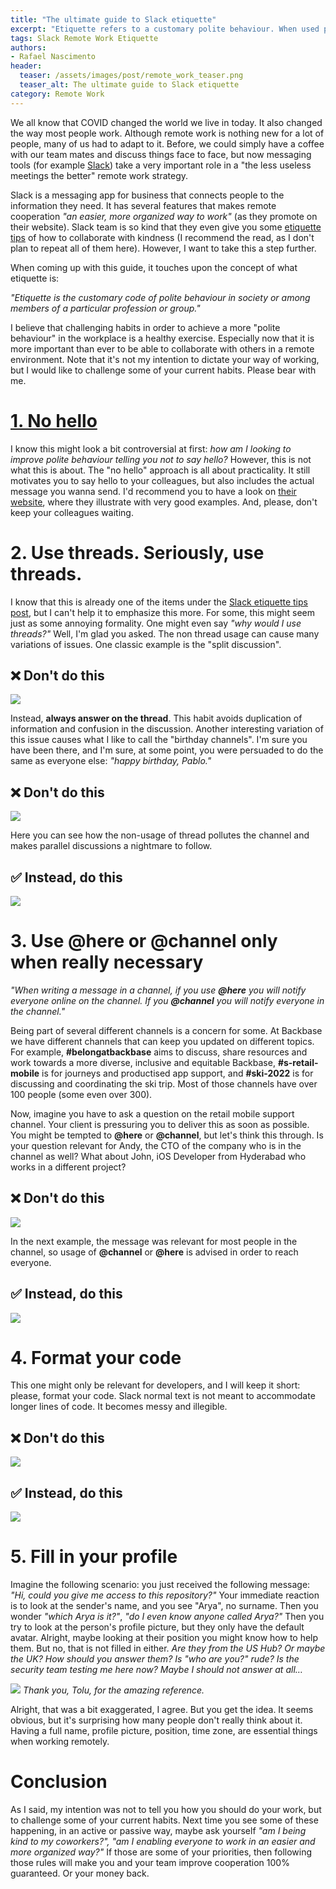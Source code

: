 ```yaml
---
title: "The ultimate guide to Slack etiquette"
excerpt: "Etiquette refers to a customary polite behaviour. When used properly, I believe it can improve one's performance. Are you being polite towards your colleagues?"
tags: Slack Remote Work Etiquette
authors:
- Rafael Nascimento
header:
  teaser: /assets/images/post/remote_work_teaser.png
  teaser_alt: The ultimate guide to Slack etiquette
category: Remote Work
---
```


We all know that COVID changed the world we live in today. It also changed the way most people work. Although remote work is nothing new for a lot of people, many of us had to adapt to it. Before, we could simply have a coffee with our team mates and discuss things face to face, but now messaging tools (for example [Slack](https://youtu.be/qUkYkm9bWak)) take a very important role in a "the less useless meetings the better" remote work strategy.

Slack is a messaging app for business that connects people to the information they need. It has several features that makes remote cooperation *"an easier, more organized way to work"* (as they promote on their website). Slack team is so kind that they even give you some [etiquette tips](https://slack.com/blog/collaboration/etiquette-tips-in-slack) of how to collaborate with kindness (I recommend the read, as I don't plan to repeat all of them here). However, I want to take this a step further.

When coming up with this guide, it touches upon the concept of what etiquette is:

*"Etiquette is the customary code of polite behaviour in society or among members of a particular profession or group."*

I believe that challenging habits in order to achieve a more "polite behaviour" in the workplace is a healthy exercise. Especially now that it is more important than ever to be able to collaborate with others in a remote environment. Note that it's not my intention to dictate your way of working, but I would like to challenge some of your current habits. Please bear with me.

# [1. No hello](https://nohello.net/)

 I know this might look a bit controversial at first: *how am I looking to improve polite behaviour telling you not to say hello?* However, this is not what this is about. The "no hello" approach is all about practicality. It still motivates you to say hello to your colleagues, but also includes the actual message you wanna send. I'd recommend you to have a look on [their website](https://nohello.net/), where they illustrate with very good examples. And, please, don't keep your colleagues waiting.

# 2. Use threads. Seriously, use threads.

 I know that this is already one of the items under the [Slack etiquette tips post](https://slack.com/blog/collaboration/etiquette-tips-in-slack), but I can't help it to emphasize this more. For some, this might seem just as some annoying formality. One might even say *"why would I use threads?"* Well, I'm glad you asked. The non thread usage can cause many variations of issues. One classic example is the "split discussion".

## **❌ Don't do this**

 ![](/assets/images/post/split-discussion-dont.png)

 Instead, **always answer on the thread**. This habit avoids duplication of information and confusion in the discussion. Another interesting variation of this issue causes what I like to call the "birthday channels". I'm sure you have been there, and I'm sure, at some point, you were persuaded to do the same as everyone else: *"happy birthday, Pablo."*

## **❌ Don't do this**

 ![](/assets/images/post/happy-bday-dont.png)

 Here you can see how the non-usage of thread pollutes the channel and makes parallel discussions a nightmare to follow.

## **✅ Instead, do this**

 ![](/assets/images/post/happy-bday-do.png)

# 3. Use **@here** or **@channel** only when really necessary

*"When writing a message in a channel, if you use **@here** you will notify everyone online on the channel. If you **@channel** you will notify everyone in the channel."*

Being part of several different channels is a concern for some. At Backbase we have different channels that can keep you updated on different topics. For example, **#belongatbackbase** aims to discuss, share resources and work towards a more diverse, inclusive and equitable Backbase, **#s-retail-mobile** is for journeys and productised app support, and **#ski-2022** is for discussing and coordinating the ski trip. Most of those channels have over 100 people (some even over 300). 

Now, imagine you have to ask a question on the retail mobile support channel. Your client is pressuring you to deliver this as soon as possible. You might be tempted to **@here** or **@channel**, but let's think this through. Is your question relevant for Andy, the CTO of the company who is in the channel as well? What about John, iOS Developer from Hyderabad who works in a different project?

## **❌ Don't do this**

 ![](/assets/images/post/here-dont.png)

 In the next example, the message was relevant for most people in the channel, so usage of **@channel** or **@here** is advised in order to reach everyone.

## **✅ Instead, do this**

 ![](/assets/images/post/here-do.png)

# 4. Format your code

This one might only be relevant for developers, and I will keep it short: please, format your code. Slack normal text is not meant to accommodate longer lines of code. It becomes messy and illegible.

## **❌ Don't do this**

 ![](/assets/images/post/format-dont.png)

## **✅ Instead, do this**

 ![](/assets/images/post/format-do.png)

# 5. Fill in your profile

Imagine the following scenario: you just received the following message: *"Hi, could you give me access to this repository?"* Your immediate reaction is to look at the sender's name, and you see "Arya", no surname. Then you wonder *"which Arya is it?"*, *"do I even know anyone called Arya?"* Then you try to look at the person's profile picture, but they only have the default avatar. Alright, maybe looking at their position you might know how to help them. But no, that is not filled in either. *Are they from the US Hub? Or maybe the UK? How should you answer them? Is "who are you?" rude? Is the security team testing me here now? Maybe I should not answer at all…*

![](/assets/images/post/a-girl-has-no-name.jpeg)
*Thank you, Tolu, for the amazing reference.*

Alright, that was a bit exaggerated, I agree. But you get the idea. It seems obvious, but it's surprising how many people don't really think about it. Having a full name, profile picture, position, time zone, are essential things when working remotely.

# Conclusion

As I said, my intention was not to tell you how you should do your work, but to challenge some of your current habits. Next time you see some of these happening, in an active or passive way, maybe ask yourself *"am I being kind to my coworkers?", "am I enabling everyone to work in an easier and more organized way?"* If those are some of your priorities, then following those rules will make you and your team improve cooperation 100% guaranteed. Or your money back.